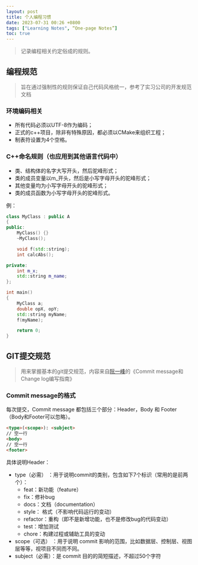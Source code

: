 ```yaml
---
layout: post
title: 个人编程习惯
date: 2023-07-31 00:26 +0800
tags: ["Learning Notes", “One-page Notes”]
toc: true
---
```


> 记录编程相关约定俗成的规则。

## 编程规范

> 旨在通过强制性的规则保证自己代码风格统一，参考了实习公司的开发规范文档

### 环境编码相关

- 所有代码必须以UTF-8作为编码；
- 正式的c++项目，除非有特殊原因，都必须以CMake来组织工程；
- 制表符设置为4个空格。

### C++命名规则（也应用到其他语言代码中）

- 类、结构体的名字大写开头，然后驼峰形式；
- 类的成员变量以m_开头，然后是小写字母开头的驼峰形式；
- 其他变量均为小写字母开头的驼峰形式；
- 类的成员函数为小写字母开头的驼峰形式。

例：

```c++
class MyClass : public A
{
public:
    MyClass() {}
    ~MyClass();

    void f(std::string);
    int calcAbs();

private:
    int m_x;
    std::string m_name;
};

int main()
{
    MyClass a;
    double opX, opY;
    std::string myName;
    f(myName);

    return 0;
}
```

## GIT提交规范

> 用来掌握基本的git提交规范，内容来自[阮一峰](http://www.ruanyifeng.com/blog/2016/01/commit_message_change_log.html)的《Commit message和Change log编写指南》

### Commit message的格式

每次提交，Commit message 都包括三个部分：Header，Body 和 Footer（Body和Footer可以忽略）。

```html
<type>(<scope>): <subject>
// 空一行
<body>
// 空一行
<footer>
```

具体说明Header：

- type（必需）  ：用于说明commit的类别，包含如下7个标识（常用的是前两个）：
  - feat：新功能（feature）
  - fix：修补bug
  - docs：文档（documentation）
  - style： 格式（不影响代码运行的变动）
  - refactor：重构（即不是新增功能，也不是修改bug的代码变动）
  - test：增加测试
  - chore：构建过程或辅助工具的变动
- scope（可选）  ：用于说明 commit 影响的范围，比如数据层、控制层、视图层等等，视项目不同而不同。
- subject（必需）：是 commit 目的的简短描述，不超过50个字符
